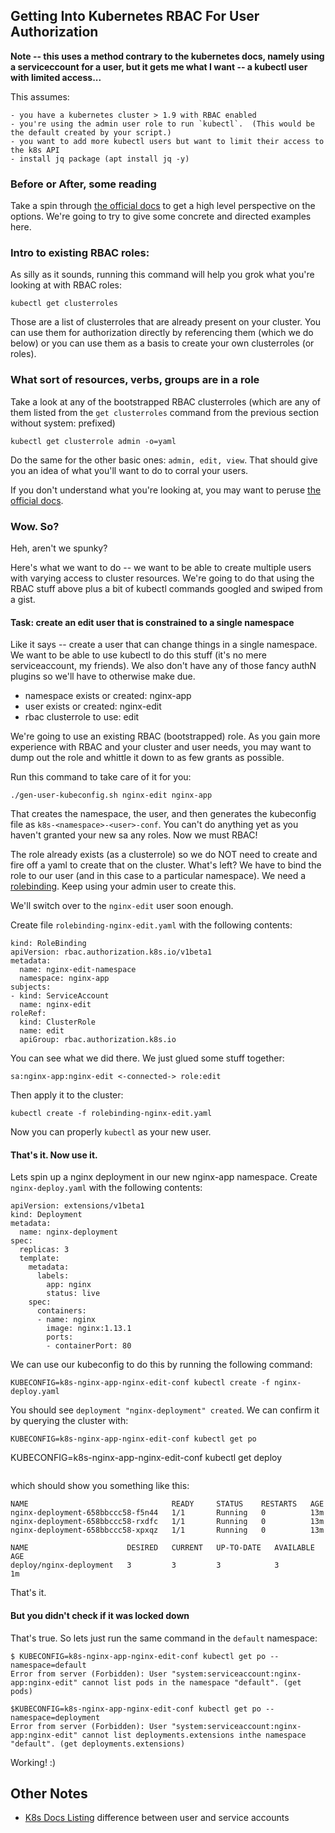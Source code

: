 ## Getting Into Kubernetes RBAC For User Authorization

**Note -- this uses a method contrary to the kubernetes docs, namely using a serviceccount for a user, but it gets me what I want -- a kubectl user with limited access...**


This assumes:

	- you have a kubernetes cluster > 1.9 with RBAC enabled
	- you're using the admin user role to run `kubectl`.  (This would be the default created by your script.)
	- you want to add more kubectl users but want to limit their access to the k8s API
	- install jq package (apt install jq -y)

### Before or After, some reading

Take a spin through [the official docs](https://kubernetes.io/docs/admin/authorization/rbac/) to get a high level perspective on the options.  We're going to try to give some concrete and directed examples here.

### Intro to existing RBAC roles:

As silly as it sounds, running this command will help you grok what you're looking at with RBAC roles:

```
kubectl get clusterroles
```

Those are a list of clusterroles that are already present on your cluster.  You can use them for authorization directly by referencing them (which we do below) or you can use them as a basis to create your own clusterroles (or roles).

### What sort of resources, verbs, groups are in a role

Take a look at any of the bootstrapped RBAC clusterroles (which are any of them listed from the `get clusterroles` command from the previous section  without system: prefixed)

```
kubectl get clusterrole admin -o=yaml
```

Do the same for the other basic ones: `admin, edit, view`.  That should give you an idea of what you'll want to do to corral your users.

If you don't understand what you're looking at, you may want to peruse [the official docs](https://kubernetes.io/docs/admin/authorization/rbac/).

### Wow.  So?

Heh, aren't we spunky?

Here's what we want to do -- we want to be able to create multiple users with varying access to cluster resources.  We're going to do that using the RBAC stuff above plus a bit of kubectl commands googled and swiped from a gist.

#### Task: create an edit user that is constrained to a single namespace 

Like it says -- create a user that can change things in a single namespace.  We want to be able to use kubectl to do this stuff (it's no mere serviceaccount, my friends).  We also don't have any of those fancy authN plugins so we'll have to otherwise make due.

  - namespace exists or created: nginx-app
  - user exists or created: nginx-edit
  - rbac clusterrole to use: edit

We're going to use an existing RBAC (bootstrapped) role.  As you gain more experience with RBAC and your cluster and user needs, you may want to dump out the role and whittle it down to as few grants as possible.

Run this command to take care of it for you:

```
./gen-user-kubeconfig.sh nginx-edit nginx-app
```

That creates the namespace, the user, and then generates the kubeconfig file as `k8s-<namespace>-<user>-conf`.  You can't do anything yet as you haven't granted your new sa any roles.  Now we must RBAC!

The role already exists (as a clusterrole) so we do NOT need to create and fire off a yaml to create that on the cluster.  What's left?  We have to bind the role to our user (and in this case to a particular namespace).  We need a [rolebinding](https://kubernetes.io/docs/admin/authorization/rbac/#rolebinding-and-clusterrolebinding).  Keep using your admin user to create this.  

We'll switch over to the `nginx-edit` user soon enough.


Create file `rolebinding-nginx-edit.yaml` with the following contents:

```
kind: RoleBinding
apiVersion: rbac.authorization.k8s.io/v1beta1
metadata:
  name: nginx-edit-namespace
  namespace: nginx-app
subjects:
- kind: ServiceAccount
  name: nginx-edit
roleRef:
  kind: ClusterRole
  name: edit
  apiGroup: rbac.authorization.k8s.io
```

You can see what we did there.  We just glued some stuff together:

```
sa:nginx-app:nginx-edit <-connected-> role:edit
```


Then apply it to the cluster:

```
kubectl create -f rolebinding-nginx-edit.yaml
```

Now you can properly `kubectl` as your new user.

#### That's it.  Now use it.

Lets spin up a nginx deployment in our new nginx-app namespace.  Create `nginx-deploy.yaml` with the following contents:

```
apiVersion: extensions/v1beta1
kind: Deployment
metadata:
  name: nginx-deployment
spec:
  replicas: 3
  template:
    metadata:
      labels:
        app: nginx
        status: live
    spec:
      containers:
      - name: nginx
        image: nginx:1.13.1
        ports:
        - containerPort: 80

```

We can use our kubeconfig to do this by running the following command:

```
KUBECONFIG=k8s-nginx-app-nginx-edit-conf kubectl create -f nginx-deploy.yaml
```

You should see `deployment "nginx-deployment" created`.  We can confirm it by querying the cluster with:

```
KUBECONFIG=k8s-nginx-app-nginx-edit-conf kubectl get po
```
KUBECONFIG=k8s-nginx-app-nginx-edit-conf kubectl get deploy
```
```
which should show you something like this:

```
NAME                                READY     STATUS    RESTARTS   AGE
nginx-deployment-658bbccc58-f5n44   1/1       Running   0          13m
nginx-deployment-658bbccc58-rxdfc   1/1       Running   0          13m
nginx-deployment-658bbccc58-xpxqz   1/1       Running   0          13m

NAME                      DESIRED   CURRENT   UP-TO-DATE   AVAILABLE   AGE
deploy/nginx-deployment   3         3         3            3           1m
```

That's it.  

#### But you didn't check if it was locked down

That's true.  So lets just run the same command in the `default` namespace:

```
$ KUBECONFIG=k8s-nginx-app-nginx-edit-conf kubectl get po --namespace=default
Error from server (Forbidden): User "system:serviceaccount:nginx-app:nginx-edit" cannot list pods in the namespace "default". (get pods)

$KUBECONFIG=k8s-nginx-app-nginx-edit-conf kubectl get po --namespace=deployment
Error from server (Forbidden): User "system:serviceaccount:nginx-app:nginx-edit" cannot list deployments.extensions inthe namespace "default". (get deployments.extensions)
```

Working! :)


## Other Notes

  - [K8s Docs Listing](https://kubernetes.io/docs/admin/service-accounts-admin/) difference between user and service accounts


